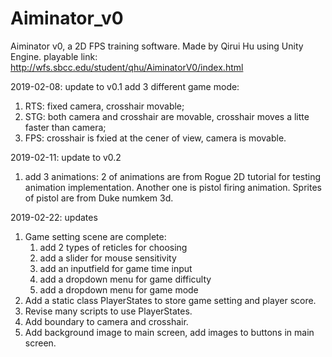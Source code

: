 # Aiminator_v0
Aiminator v0, a 2D FPS training software.
Made by Qirui Hu using Unity Engine.
playable link: http://wfs.sbcc.edu/student/qhu/AiminatorV0/index.html

2019-02-08:
update to v0.1
add 3 different game mode:
1) RTS: fixed camera, crosshair movable;
2) STG: both camera and crosshair are movable, crosshair moves a litte faster than camera;
3) FPS: crosshair is fxied at the cener of view, camera is movable.

2019-02-11:
update to v0.2
1) add 3 animations:
2 of animations are from Rogue 2D tutorial for testing animation implementation.
Another one is pistol firing animation. Sprites of pistol are from Duke numkem 3d.

2019-02-22:
updates
1) Game setting scene are complete:
    1. add 2 types of reticles for choosing
    2. add a slider for mouse sensitivity
    3. add an inputfield for game time input
    4. add a dropdown menu for game difficulty
    5. add a dropdown menu for game mode
2) Add a static class PlayerStates to store game setting and player score.
3) Revise many scripts to use PlayerStates.
4) Add boundary to camera and crosshair.
5) Add background image to main screen, add images to buttons in main screen.




